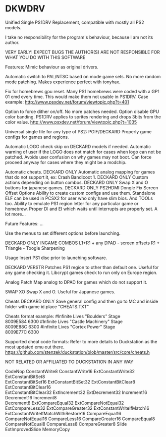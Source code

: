 # DKWDRV
Unified Single PS1DRV Replacement, compatible with mostly all PS2 models.


I take no responsibility for the program's behaviour, because I am not its author.




VERY EARLY! EXPECT BUGS
THE AUTHOR(S) ARE NOT RESPONSIBLE FOR WHAT YOU DO WITH THIS SOFTWARE



Features:
Mimic behaviour as original drivers.

Automatic switch to PAL/NTSC based on mode game sets. No more random mode patching.
Makes experience perfect with tonyhax.

Fix for homebrews gpu reset. Many PS1 homebrews were coded with a GP1 01 cmd every time. This would make them not usable in PS1DRV. Case example:
http://www.psxdev.net/forum/viewtopic.php?t=401


Option to force dither on/off. No more patches needed.
Option disable GPU color banding. PS1DRV applies to sprites rendering and drops 3bits from the color value.
http://www.psxdev.net/forum/viewtopic.php?t=1035

Universal single file for any type of PS2: PGIF/DECKARD
Properly game configs for games and regions.

Automatic LOGO check skip on DECKARD models if needed.
Automatic warning of user if the LOGO does not match for cases when logo can not be patched. Avoids user confusion on why games may not boot. Can force proceed anyway for cases where they might be a modchip.

Automatic cheats. DECKARD ONLY
Automatic analog mapping for games that do not support it, ex: Crash Bandicoot 1.   DECKARD ONLY
Custom actions depending on button combos. DECKARD ONLY
Swap X and O buttons for japanese games.   DECKARD ONLY
PS2HDMI Dongle Fix
Screen Offset Options
Ability to create custom configs and use them.
Standalone ELF can be used in PCSX2 for user who only have slim bios. And TOOLs too.
Ability to emulate PS1 region letter for any particular game or homebrew.
Proper DI and EI which waits until interrupts are properly set.
A lot more...


Future Features:
...

Use the menus to set different options before launching.


DECKARD ONLY INGAME COMBOS
L1+R1 + any DPAD - screen offsets
R1 + Triangle - Toogle Sharpening


Usage
Insert PS1 disc prior to launching software.

DECKARD VERSTR 
Patches PS1 region to other than default one. Useful for any game checking it. Libcrypt games check to run only on Europe region.


Analog Patch
Map analog to DPAD for games which do not support it.

SWAP XO
Swap X and O. Useful for Japanese games.

Cheats DECKARD ONLY
Save general config and then go to MC and inside folder with game id place "CHEATS.TXT"


Cheats format example:
#Infinite Lives "Boulders" Stage	
8009E584 6300
#Infinite Lives "Castle Machinery" Stage	
8009E88C 6300
#Infinite Lives "Cortex Power" Stage	
8009E77C 6300

Supported cheat code formats:
Refer to more details to Duckstation as the most updated emu out there.
https://github.com/stenzek/duckstation/blob/master/src/core/cheats.h

NOT RELATED OR AFFILIATED TO DUCKSTATION IN ANY WAY

CodeNop	
ConstantWrite8
ConstantWrite16
ExtConstantWrite32
ExtConstantBitSet8	
ExtConstantBitSet16	
ExtConstantBitSet32
ExtConstantBitClear8
ExtConstantBitClear16	
ExtConstantBitClear32
ExtIncrement32
ExtDecrement32
Increment16	
Decrement16
Increment8		
Decrement8
ExtCompareEqual32
ExtCompareNotEqual32	
ExtCompareLess32
ExtCompareGreater32
ExtConstantWriteIfMatch16
ExtConstantWriteIfMatchWithRestore16
CompareEqual16
CompareNotEqual16
CompareLess16
CompareGreater16
CompareEqual8
CompareNotEqual8
CompareLess8
CompareGreater8
Slide
ExtImprovedSlide
MemoryCopy

